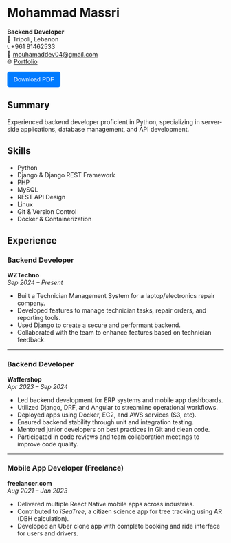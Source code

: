 # Mohammad Massri
**Backend Developer**  
📍 Tripoli, Lebanon  
📞 +961 81462533  
📧 mouhamaddev04@gmail.com  
🌐 [Portfolio](https://mouhamaddev.github.io/mouhamaddev/)  

<p>
  <a href="" style="text-decoration:none;">
    <button style="padding:10px 15px; font-size:14px; color:white; background-color:#007BFF; border:none; border-radius:5px; cursor:pointer;">
      Download PDF
    </button>
  </a>
</p>

## Summary
Experienced backend developer proficient in Python, specializing in server-side applications, database management, and API development.

## Skills
- Python
- Django & Django REST Framework
- PHP
- MySQL
- REST API Design
- Linux
- Git & Version Control
- Docker & Containerization

## Experience

### **Backend Developer**  
**WZTechno**  
*Sep 2024 – Present*  
- Built a Technician Management System for a laptop/electronics repair company.  
- Developed features to manage technician tasks, repair orders, and reporting tools.  
- Used Django to create a secure and performant backend.  
- Collaborated with the team to enhance features based on technician feedback.

---

### **Backend Developer**  
**Waffershop**  
*Apr 2023 – Sep 2024*  
- Led backend development for ERP systems and mobile app dashboards.  
- Utilized Django, DRF, and Angular to streamline operational workflows.  
- Deployed apps using Docker, EC2, and AWS services (S3, etc).  
- Ensured backend stability through unit and integration testing.  
- Mentored junior developers on best practices in Git and clean code.  
- Participated in code reviews and team collaboration meetings to improve code quality.

---

### **Mobile App Developer (Freelance)**  
**freelancer.com**  
*Aug 2021 – Jan 2023*  
- Delivered multiple React Native mobile apps across industries.  
- Contributed to *iSeaTree*, a citizen science app for tree tracking using AR (DBH calculation).  
- Developed an Uber clone app with complete booking and ride interface for users and drivers.
